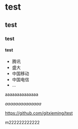 # test

## test

### test

#### test

* 腾讯
* 盛大
* 中国移动
* 中国电信
* ...


aaaaaaaaaaaaaa

*aaaaaaaaaaaaaa*


https://github.com/gitxieming/test

m222222222222